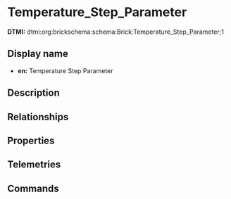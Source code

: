 # Temperature_Step_Parameter
**DTMI:** dtmi:org:brickschema:schema:Brick:Temperature_Step_Parameter;1
## Display name
- **en:** Temperature Step Parameter
## Description
## Relationships
## Properties
## Telemetries
## Commands
